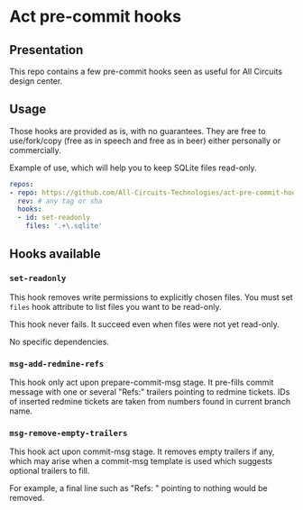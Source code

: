 <!--
SPDX-FileCopyrightText: 2024 Anthony Loiseau <anthony.loiseau@allcircuits.com>

SPDX-License-Identifier: LicenseRef-ALLCircuits-ACT-1.1
-->

# Act pre-commit hooks

## Presentation

This repo contains a few pre-commit hooks seen as useful for All Circuits
design center.

## Usage

Those hooks are provided as is, with no guarantees.
They are free to use/fork/copy (free as in speech and free as in beer) either
personally or commercially.

Example of use, which will help you to keep SQLite files read-only.

```yaml
repos:
- repo: https://github.com/All-Circuits-Technologies/act-pre-commit-hooks
  rev: # any tag or sha
  hooks:
  - id: set-readonly
    files: '.+\.sqlite'
```

## Hooks available

### `set-readonly`

This hook removes write permissions to explicitly chosen files.
You must set `files` hook attribute to list files you want to be read-only.

This hook never fails. It succeed even when files were not yet read-only.

No specific dependencies.

### `msg-add-redmine-refs`

This hook only act upon prepare-commit-msg stage.
It pre-fills commit message with one or several "Refs:" trailers pointing to
redmine tickets. IDs of inserted redmine tickets are taken from numbers found
in current branch name.

### `msg-remove-empty-trailers`

This hook act upon commit-msg stage.
It removes empty trailers if any, which may arise when a commit-msg template
is used which suggests optional trailers to fill.

For example, a final line such as "Refs: " pointing to nothing would be removed.
